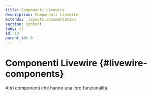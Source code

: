 ```yaml
---
title: Componenti Livewire
description: Componenti Livewire
extends: _layouts.documentation
section: content
lang: it
id: 13
parent_id: 0
---
```


# Componenti Livewire {#livewire-components}

Altri componenti che hanno una loro funzionalità
